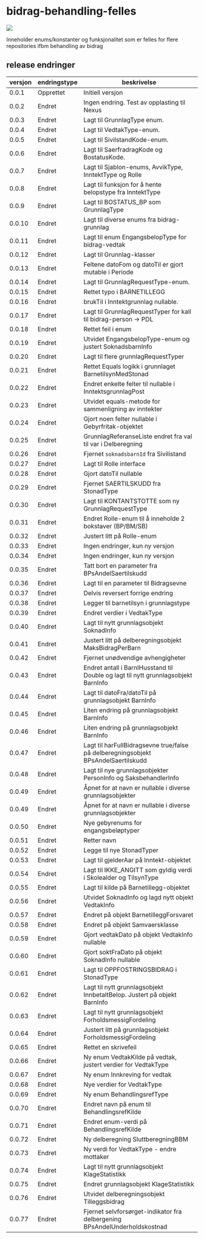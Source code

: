 # bidrag-behandling-felles

![](https://github.com/navikt/bidrag-behandling-felles/workflows/maven%20deploy/badge.svg)

Inneholder enums/konstanter og funksjonalitet som er felles for flere repositories ifbm behandling av bidrag

## release endringer


| versjon | endringstype | beskrivelse                                                                        |
|---------|--------------|------------------------------------------------------------------------------------|
| 0.0.1   | Opprettet    | Initiell versjon                                                                   |
| 0.0.2   | Endret       | Ingen endring. Test av opplasting til Nexus                                        |
| 0.0.3   | Endret       | Lagt til GrunnlagType enum.                                                        |
| 0.0.4   | Endret       | Lagt til VedtakType-enum.                                                          |
| 0.0.5   | Endret       | Lagt til SivilstandKode-enum.                                                      |
| 0.0.6   | Endret       | Lagt til SaerfradragKode og BostatusKode.                                          |
| 0.0.7   | Endret       | Lagt til Sjablon-enums, AvvikType, InntektType og Rolle                            |
| 0.0.8   | Endret       | Lagt til funksjon for å hente belopstype fra InntektType                           |
| 0.0.9   | Endret       | Lagt til BOSTATUS_BP som GrunnlagType                                              |
| 0.0.10  | Endret       | Lagt til diverse enums fra bidrag-grunnlag                                         |
| 0.0.11  | Endret       | Lagt til enum EngangsbelopType for bidrag-vedtak                                   |                     
| 0.0.12  | Endret       | Lagt til Grunnlag-klasser                                                          |
| 0.0.13  | Endret       | Feltene datoFom og datoTil er gjort mutable i Periode                              |
| 0.0.14  | Endret       | Lagt til GrunnlagRequestType-enum.                                                 |
| 0.0.15  | Endret       | Rettet typo i BARNETILLEGG                                                         |
| 0.0.16  | Endret       | brukTil i Inntektgrunnlag nullable.                                                |
| 0.0.17  | Endret       | Lagt til GrunnlagRequestTyper for kall til bidrag-person -> PDL                    |
| 0.0.18  | Endret       | Rettet feil i enum                                                                 |
| 0.0.19  | Endret       | Utvidet EngangsbelopType-enum og justert SoknadsbarnInfo                           |
| 0.0.20  | Endret       | Lagt til flere grunnlagRequestTyper                                                |
| 0.0.21  | Endret       | Rettet Equals logikk i grunnlaget BarnetilsynMedStonad                             |
| 0.0.22  | Endret       | Endret enkelte felter til nullable i InntektsgrunnlagPost                          |
| 0.0.23  | Endret       | Utvidet equals-metode for sammenligning av inntekter                               |
| 0.0.24  | Endret       | Gjort noen felter nullable i Gebyrfritak-objektet                                  |
| 0.0.25  | Endret       | GrunnlagReferanseListe endret fra val til var i Delberegning                       |
| 0.0.26  | Endret       | Fjernet `soknadsbarnId` fra Sivilistand                                            |
| 0.0.27  | Endret       | Lagt til Rolle interface                                                           |
| 0.0.28  | Endret       | Gjort datoTil nullable                                                             |
| 0.0.29  | Endret       | Fjernet SAERTILSKUDD fra StonadType                                                |
| 0.0.30  | Endret       | Lagt til KONTANTSTOTTE som ny GrunnlagRequestType                                  |
| 0.0.31  | Endret       | Endret Rolle-enum til å inneholde 2 bokstaver (BP/BM/SB)                           |
| 0.0.32  | Endret       | Justert litt på Rolle-enum                                                         |
| 0.0.33  | Endret       | Ingen endringer, kun ny versjon                                                    |
| 0.0.34  | Endret       | Ingen endringer, kun ny versjon                                                    |
| 0.0.35  | Endret       | Tatt bort en parameter fra BPsAndelSaertilskudd                                    |
| 0.0.36  | Endret       | Lagt til en parameter til Bidragsevne                                              |
| 0.0.37  | Endret       | Delvis reversert forrige endring                                                   |
| 0.0.38  | Endret       | Legger til barnetilsyn i grunnlagstype                                             |
| 0.0.39  | Endret       | Endret verdier i VedtakType                                                        |
| 0.0.40  | Endret       | Lagt til nytt grunnlagsobjekt SoknadInfo                                           |
| 0.0.41  | Endret       | Justert litt på delberegningsobjekt MaksBidragPerBarn                              |
| 0.0.42  | Endret       | Fjernet unødvendige avhengigheter                                                  |
| 0.0.43  | Endret       | Endret antall i BarnIHusstand til Double og lagt til nytt grunnlagsobjekt BarnInfo |
| 0.0.44  | Endret       | Lagt til datoFra/datoTil på grunnlagsobjekt BarnInfo                               |
| 0.0.45  | Endret       | Liten endring på grunnlagsobjekt BarnInfo                                          |
| 0.0.46  | Endret       | Liten endring på grunnlagsobjekt BarnInfo                                          |
| 0.0.47  | Endret       | Lagt til harFullBidragsevne true/false på delberegningsobjekt BPsAndelSaertilskudd |
| 0.0.48  | Endret       | Lagt til nye grunnlagsobjekter PersonInfo og SaksbehandlerInfo                     |
| 0.0.49  | Endret       | Åpnet for at navn er nullable i diverse grunnlagsobjekter                          |
| 0.0.49  | Endret       | Åpnet for at navn er nullable i diverse grunnlagsobjekter                          |
| 0.0.50  | Endret       | Nye gebyrenums for engangsbeløptyper                                               |
| 0.0.51  | Endret       | Retter navn                                                                        |
| 0.0.52  | Endret       | Legge til nye StonadTyper                                                          |
| 0.0.53  | Endret       | Lagt til gjelderAar på Inntekt-objektet                                            |
| 0.0.54  | Endret       | Lagt til IKKE_ANGITT som gyldig verdi i Skolealder og TilsynType                   |
| 0.0.55  | Endret       | Lagt til kilde på Barnetillegg-objektet                                            |
| 0.0.56  | Endret       | Utvidet SoknadInfo og lagd nytt objekt VedtakInfo                                  |
| 0.0.57  | Endret       | Endret på objekt BarnetilleggForsvaret                                             |
| 0.0.58  | Endret       | Endret på objekt Samvaersklasse                                                    |
| 0.0.59  | Endret       | Gjort vedtakDato på objekt VedtakInfo nullable                                     |
| 0.0.60  | Endret       | Gjort soktFraDato på objekt SoknadInfo nullable                                    |
| 0.0.61  | Endret       | Lagt til OPPFOSTRINGSBIDRAG i StonadType                                           |
| 0.0.62  | Endret       | Lagt til nytt grunnlagsobjekt InnbetaltBelop. Justert på objekt BarnInfo           |
| 0.0.63  | Endret       | Lagt til nytt grunnlagsobjekt ForholdsmessigFordeling                              |
| 0.0.64  | Endret       | Justert litt på grunnlagsobjekt ForholdsmessigFordeling                            |
| 0.0.65  | Endret       | Rettet en skrivefeil                                                               |
| 0.0.66  | Endret       | Ny enum VedtakKilde på vedtak, justert verdier for VedtakType                      |
| 0.0.67  | Endret       | Ny enum Innkreving for vedtak                                                      |
| 0.0.68  | Endret       | Nye verdier for VedtakType                                                         |
| 0.0.69  | Endret       | Ny enum BehandlingsrefType                                                         |
| 0.0.70  | Endret       | Endret navn på enum til BehandlingsrefKilde                                        |
| 0.0.71  | Endret       | Endret enum-verdi på BehandlingsrefKilde                                           |
| 0.0.72  | Endret       | Ny delberegning SluttberegningBBM                                                  |
| 0.0.73  | Endret       | Ny verdi for VedtakType - endre mottaker                                           |
| 0.0.74  | Endret       | Lagt til nytt grunnlagsobjekt KlageStatistikk                                      |
| 0.0.75  | Endret       | Endret grunnlagsobjekt KlageStatistikk                                             |
| 0.0.76  | Endret       | Utvidet delberegningsobjekt Tilleggsbidrag                                         |
| 0.0.77  | Endret       | Fjernet selvforsørget-indikator fra delbergening BPsAndelUnderholdskostnad         |
